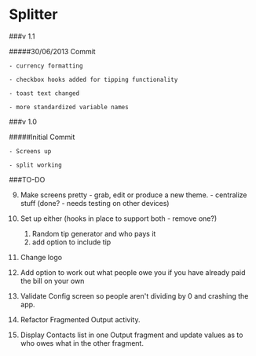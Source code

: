 Splitter
========

###v 1.1

#####30/06/2013 Commit


    - currency formatting
    
    - checkbox hooks added for tipping functionality
    
    - toast text changed
    
    - more standardized variable names
    

###v 1.0

#####Initial Commit

    - Screens up
    
    - split working
  
  
###TO-DO

  9. Make screens pretty
    - grab, edit or produce a new theme.
    - centralize stuff (done? - needs testing on other devices)
  
  2. Set up either (hooks in place to support both - remove one?)
      1. Random tip generator and who pays it 
      2. add option to include tip

  3. Change logo

  4. Add option to work out what people owe you if you have already paid the bill on your own
  
  5. Validate Config screen so people aren't dividing by 0 and crashing the app.
  
  6. Refactor Fragmented Output activity.
  
  7. Display Contacts list in one Output fragment and update values as to who owes what in the other fragment.

